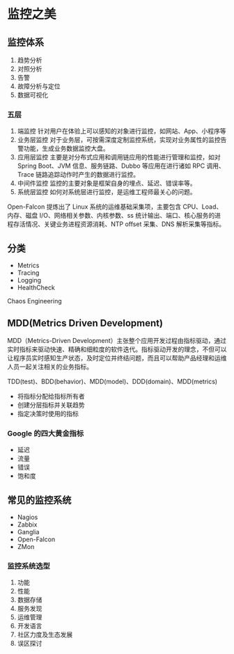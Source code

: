 # 监控之美

## 监控体系

1. 趋势分析
2. 对照分析
3. 告警
4. 故障分析与定位
5. 数据可视化

### 五层

1. 端监控 针对用户在体验上可以感知的对象进行监控，如网站、App、小程序等
2. 业务层监控 对于业务层，可按需深度定制监控系统，实现对业务属性的监控告警功能，生成业务数据监控大盘。
3. 应用层监控 主要是对分布式应用和调用链应用的性能进行管理和监控，如对 Spring Boot、JVM 信息、服务链路、Dubbo 等应用在进行诸如 RPC 调用、Trace 链路追踪动作时产生的数据进行监控。
4. 中间件监控 监控的主要对象是框架自身的埋点、延迟、错误率等。
5. 系统层监控 如何对系统层进行监控，是运维工程师最关心的问题。

Open-Falcon 提炼出了 Linux 系统的运维基础采集项，主要包含 CPU、Load、内存、磁盘 I/O、网络相关参数、内核参数、ss 统计输出、端口、核心服务的进程存活情况、关键业务进程资源消耗、NTP offset 采集、DNS 解析采集等指标。

## 分类

- Metrics
- Tracing
- Logging
- HealthCheck

Chaos Engineering

## MDD(Metrics Driven Development)

MDD（Metrics-Driven Development）主张整个应用开发过程由指标驱动，通过实时指标来驱动快速、精确和细粒度的软件迭代。指标驱动开发的理念，不但可以让程序员实时感知生产状态，及时定位并终结问题，而且可以帮助产品经理和运维人员一起关注相关的业务指标。

TDD(test)、BDD(behavior)、MDD(model)、DDD(domain)、MDD(metrics)

- 将指标分配给指标所有者
- 创建分层指标并关联趋势
- 指定决策时使用的指标

### Google 的四大黄金指标

- 延迟
- 流量
- 错误
- 饱和度

## 常见的监控系统

- Nagios
- Zabbix
- Ganglia
- Open-Falcon
- ZMon

### 监控系统选型

1. 功能
2. 性能
3. 数据存储
4. 服务发现
5. 运维管理
6. 开发语言
7. 社区力度及生态发展
8. 误区探讨
